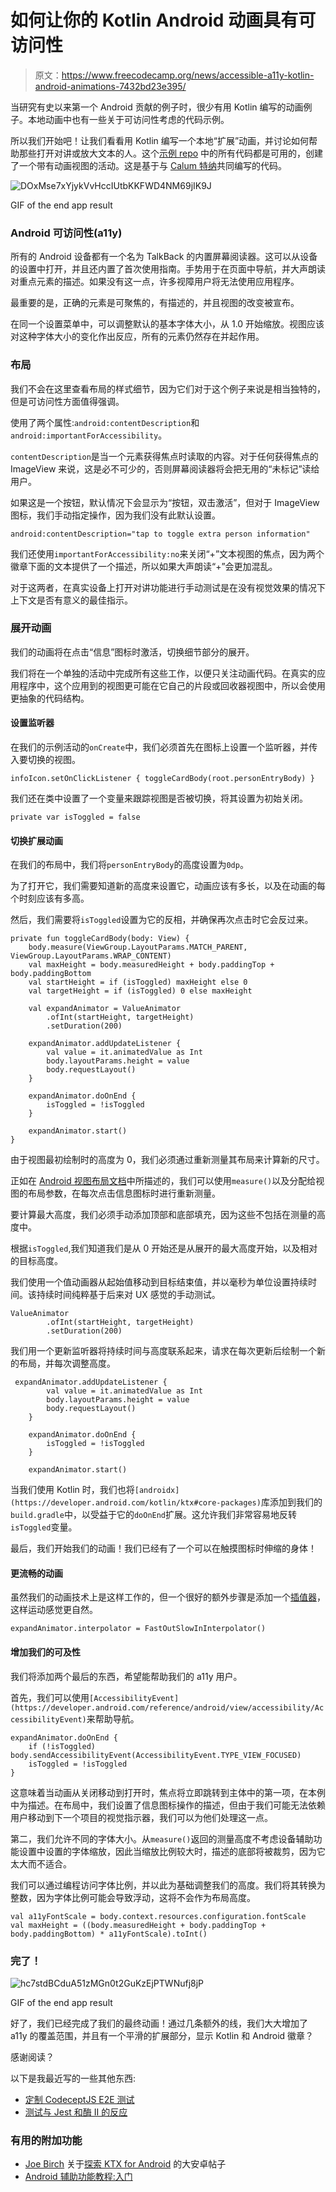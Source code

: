 # 如何让你的 Kotlin Android 动画具有可访问性

> 原文：<https://www.freecodecamp.org/news/accessible-a11y-kotlin-android-animations-7432bd23e395/>

当研究有史以来第一个 Android 贡献的例子时，很少有用 Kotlin 编写的动画例子。本地动画中也有一些关于可访问性考虑的代码示例。

所以我们开始吧！让我们看看用 Kotlin 编写一个本地“扩展”动画，并讨论如何帮助那些打开对讲或放大文本的人。这个[示例 repo](https://github.com/dominicfraser/AnimationDemo) 中的所有代码都是可用的，创建了一个带有动画视图的活动。这是基于与 [Calum 特纳](https://medium.com/@cajturner)共同编写的代码。

![DOxMse7xYjykVvHccIUtbKKFWD4NM69jIK9J](img/d413954749e89bdd7392b575b2a4b513.png)

GIF of the end app result

### Android 可访问性(a11y)

所有的 Android 设备都有一个名为 TalkBack 的内置屏幕阅读器。这可以从设备的设置中打开，并且还内置了首次使用指南。手势用于在页面中导航，并大声朗读对重点元素的描述。如果没有这一点，许多视障用户将无法使用应用程序。

最重要的是，正确的元素是可聚焦的，有描述的，并且视图的改变被宣布。

在同一个设置菜单中，可以调整默认的基本字体大小，从 1.0 开始缩放。视图应该对这种字体大小的变化作出反应，所有的元素仍然存在并起作用。

### 布局

我们不会在这里查看布局的样式细节，因为它们对于这个例子来说是相当独特的，但是可访问性方面值得强调。

使用了两个属性:`android:contentDescription`和`android:importantForAccessibility`。

`contentDescription`是当一个元素获得焦点时读取的内容。对于任何获得焦点的 ImageView 来说，这是必不可少的，否则屏幕阅读器将会把无用的“未标记”读给用户。

如果这是一个按钮，默认情况下会显示为“<description>按钮，双击激活”，但对于 ImageView 图标，我们手动指定操作，因为我们没有此默认设置。</description>

```
android:contentDescription="tap to toggle extra person information"
```

我们还使用`importantForAccessibility:no`来关闭“+”文本视图的焦点，因为两个徽章下面的文本提供了一个描述，所以如果大声朗读“+”会更加混乱。

对于这两者，在真实设备上打开对讲功能进行手动测试是在没有视觉效果的情况下上下文是否有意义的最佳指示。

### 展开动画

我们的动画将在点击“信息”图标时激活，切换细节部分的展开。

我们将在一个单独的活动中完成所有这些工作，以便只关注动画代码。在真实的应用程序中，这个应用到的视图更可能在它自己的片段或回收器视图中，所以会使用更抽象的代码结构。

#### 设置监听器

在我们的示例活动的`onCreate`中，我们必须首先在图标上设置一个监听器，并传入要切换的视图。

```
infoIcon.setOnClickListener { toggleCardBody(root.personEntryBody) }
```

我们还在类中设置了一个变量来跟踪视图是否被切换，将其设置为初始关闭。

```
private var isToggled = false
```

#### 切换扩展动画

在我们的布局中，我们将`personEntryBody`的高度设置为`0dp`。

为了打开它，我们需要知道新的高度来设置它，动画应该有多长，以及在动画的每个时刻应该有多高。

然后，我们需要将`isToggled`设置为它的反相，并确保再次点击时它会反过来。

```
private fun toggleCardBody(body: View) {
    body.measure(ViewGroup.LayoutParams.MATCH_PARENT, ViewGroup.LayoutParams.WRAP_CONTENT)
    val maxHeight = body.measuredHeight + body.paddingTop + body.paddingBottom
    val startHeight = if (isToggled) maxHeight else 0
    val targetHeight = if (isToggled) 0 else maxHeight

    val expandAnimator = ValueAnimator
        .ofInt(startHeight, targetHeight)
        .setDuration(200)

    expandAnimator.addUpdateListener {
        val value = it.animatedValue as Int
        body.layoutParams.height = value
        body.requestLayout()
    }

    expandAnimator.doOnEnd {
        isToggled = !isToggled
    }

    expandAnimator.start()
}
```

由于视图最初绘制时的高度为 0，我们必须通过重新测量其布局来计算新的尺寸。

正如在 [Android 视图布局文档](https://developer.android.com/reference/android/view/View.html#layout)中所描述的，我们可以使用`measure()`以及分配给视图的布局参数，在每次点击信息图标时进行重新测量。

要计算最大高度，我们必须手动添加顶部和底部填充，因为这些不包括在测量的高度中。

根据`isToggled`,我们知道我们是从 0 开始还是从展开的最大高度开始，以及相对的目标高度。

我们使用一个值动画器从起始值移动到目标结束值，并以毫秒为单位设置持续时间。该持续时间纯粹基于后来对 UX 感觉的手动测试。

```
ValueAnimator
        .ofInt(startHeight, targetHeight)
        .setDuration(200)
```

我们用一个更新监听器将持续时间与高度联系起来，请求在每次更新后绘制一个新的布局，并每次调整高度。

```
 expandAnimator.addUpdateListener {
        val value = it.animatedValue as Int
        body.layoutParams.height = value
        body.requestLayout()
    }

    expandAnimator.doOnEnd {
        isToggled = !isToggled
    }

    expandAnimator.start()
```

当我们使用 Kotlin 时，我们也将`[androidx](https://developer.android.com/kotlin/ktx#core-packages)`库添加到我们的`build.gradle`中，以受益于它的`doOnEnd`扩展。这允许我们非常容易地反转`isToggled`变量。

最后，我们开始我们的动画！我们已经有了一个可以在触摸图标时伸缩的身体！

#### 更流畅的动画

虽然我们的动画技术上是这样工作的，但一个很好的额外步骤是添加一个[插值器](https://thoughtbot.com/blog/android-interpolators-a-visual-guide)，这样运动感觉更自然。

```
expandAnimator.interpolator = FastOutSlowInInterpolator()
```

#### 增加我们的可及性

我们将添加两个最后的东西，希望能帮助我们的 a11y 用户。

首先，我们可以使用`[AccessibilityEvent](https://developer.android.com/reference/android/view/accessibility/AccessibilityEvent)`来帮助导航。

```
expandAnimator.doOnEnd {
    if (!isToggled)       body.sendAccessibilityEvent(AccessibilityEvent.TYPE_VIEW_FOCUSED)
    isToggled = !isToggled
}
```

这意味着当动画从关闭移动到打开时，焦点将立即跳转到主体中的第一项，在本例中为描述。在布局中，我们设置了信息图标操作的描述，但由于我们可能无法依赖用户移动到下一个项目的视觉指示器，我们可以为他们处理这一点。

第二，我们允许不同的字体大小。从`measure()`返回的测量高度不考虑设备辅助功能设置中设置的字体缩放，因此当缩放比例较大时，描述的底部将被裁剪，因为它太大而不适合。

我们可以通过编程访问字体比例，并以此为基础调整我们的高度。我们将其转换为整数，因为字体比例可能会导致浮动，这将不会作为布局高度。

```
val a11yFontScale = body.context.resources.configuration.fontScale
val maxHeight = ((body.measuredHeight + body.paddingTop + body.paddingBottom) * a11yFontScale).toInt()
```

### 完了！

![hc7stdBCduA51zMGn0t2GuKzEjPTWNufj8jP](img/34311fa14082fdf22245305cc8d1e29c.png)

GIF of the end app result

好了，我们已经完成了我们的最终动画！通过几条额外的线，我们大大增加了 a11y 的覆盖范围，并且有一个平滑的扩展部分，显示 Kotlin 和 Android 徽章？

感谢阅读？

以下是我最近写的一些其他东西:

*   [定制 CodeceptJS E2E 测试](https://codeburst.io/customising-codeceptjs-e2e-tests-1a2bf5f32f51?source=friends_link&sk=767140b587a6efd9d71f9e06c5dc3c4b)
*   [测试与 Jest 和酶 II 的反应](https://codeburst.io/testing-react-events-with-jest-and-enzyme-ii-46fbe4b8b589?source=friends_link&sk=e5e9c600c79cdac7fae802add95ff17d)

### 有用的附加功能

*   [Joe Birch](https://www.freecodecamp.org/news/accessible-a11y-kotlin-android-animations-7432bd23e395/undefined) 关于[探索 KTX for Android](https://medium.com/exploring-android/exploring-ktx-for-android-13a369795b51) 的大安卓帖子
*   [Android 辅助功能教程:入门](https://www.raywenderlich.com/240-android-accessibility-tutorial-getting-started)